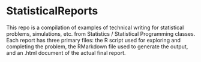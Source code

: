 # StatisticalReports

This repo is a compilation of examples of technical writing for statistical problems, simulations, etc. from Statistics / Statistical Programming classes. Each report has three primary files: the R script used for exploring and completing the problem, the RMarkdown file used to generate the output, and an .html document of the actual final report.
